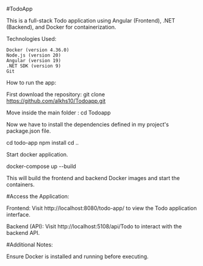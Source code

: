 #TodoApp

This is a full-stack Todo application using Angular (Frontend), .NET (Backend), and Docker for containerization.

Technologies Used:

    Docker (version 4.36.0)
    Node.js (version 20)
    Angular (version 19)
    .NET SDK (version 9)
    Git

How to run the app:

First download the repository: git clone https://github.com/alkhs10/Todoapp.git

Move inside the main folder : cd Todoapp

Now we have to install the dependencies defined in my project's package.json file.

cd todo-app
npm install 
cd ..


Start docker application.

docker-compose up --build

This will build the frontend and backend Docker images and start the containers.


#Access the Application:

Frontend: Visit http://localhost:8080/todo-app/ to view the Todo application interface.

Backend (API): Visit http://localhost:5108/api/Todo to interact with the backend API.

#Additional Notes:

Ensure Docker is installed and running before executing.
